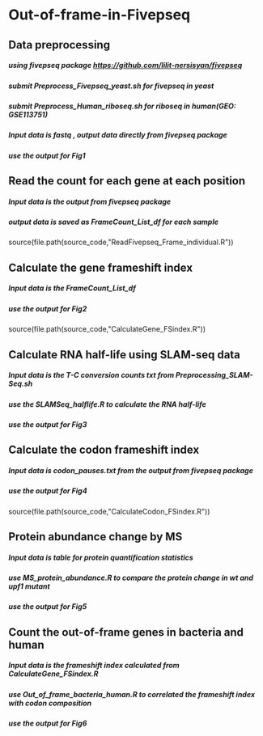 # Out-of-frame-in-Fivepseq

## Data preprocessing
##### using fivepseq package https://github.com/lilit-nersisyan/fivepseq 
##### submit Preprocess_Fivepseq_yeast.sh for fivepseq in yeast
##### submit Preprocess_Human_riboseq.sh for riboseq in human(GEO: GSE113751)
##### Input data is fastq , output data directly from fivepseq package
##### use the output for Fig1


## Read the count for each gene at each position
##### Input data is the output from fivepseq package
##### output data is saved as FrameCount_List_df for each sample
source(file.path(source_code,"ReadFivepseq_Frame_individual.R"))

## Calculate the gene frameshift index
##### Input data is the FrameCount_List_df
##### use the output for Fig2
source(file.path(source_code,"CalculateGene_FSindex.R"))

## Calculate RNA half-life using SLAM-seq data
##### Input data is the T-C conversion counts txt from Preprocessing_SLAM-Seq.sh
##### use the SLAMSeq_halflife.R to calculate the RNA half-life
##### use the output for Fig3


## Calculate the codon frameshift index
##### Input data is codon_pauses.txt from the output from fivepseq package
##### use the output for Fig4
source(file.path(source_code,"CalculateCodon_FSindex.R"))


## Protein abundance change by MS 
##### Input data is table for protein quantification statistics
##### use MS_protein_abundance.R to compare the protein change in wt and upf1 mutant
##### use the output for Fig5



## Count the out-of-frame genes in bacteria and human
##### Input data is the frameshift index calculated from CalculateGene_FSindex.R
##### use Out_of_frame_bacteria_human.R to correlated the frameshift index with codon composition
##### use the output for Fig6

